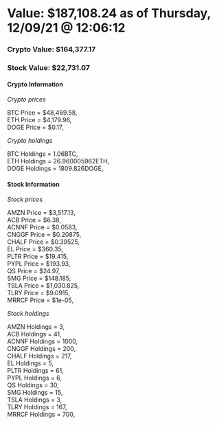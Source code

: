# Value: $187,108.24 as of Thursday, 12/09/21 @ 12:06:12 

### Crypto Value: $164,377.17

### Stock Value: $22,731.07

#### Crypto Information 
*Crypto prices* 

BTC Price = $48,469.58,  
ETH Price = $4,179.96,  
DOGE Price = $0.17,  


*Crypto holdings* 

BTC Holdings = 1.06BTC,  
ETH Holdings = 26.960005962ETH,  
DOGE Holdings = 1809.826DOGE,  


#### Stock Information 

*Stock prices* 

AMZN Price = $3,517.13,  
ACB Price = $6.38,  
ACNNF Price = $0.0583,  
CNGGF Price = $0.20875,  
CHALF Price = $0.39525,  
EL Price = $360.35,  
PLTR Price = $19.415,  
PYPL Price = $193.93,  
QS Price = $24.97,  
SMG Price = $148.185,  
TSLA Price = $1,030.825,  
TLRY Price = $9.0915,  
MRRCF Price = $1e-05,  


*Stock holdings* 

AMZN Holdings = 3,  
ACB Holdings = 41,  
ACNNF Holdings = 1000,  
CNGGF Holdings = 200,  
CHALF Holdings = 217,  
EL Holdings = 5,  
PLTR Holdings = 61,  
PYPL Holdings = 6,  
QS Holdings = 30,  
SMG Holdings = 15,  
TSLA Holdings = 3,  
TLRY Holdings = 167,  
MRRCF Holdings = 700,  


